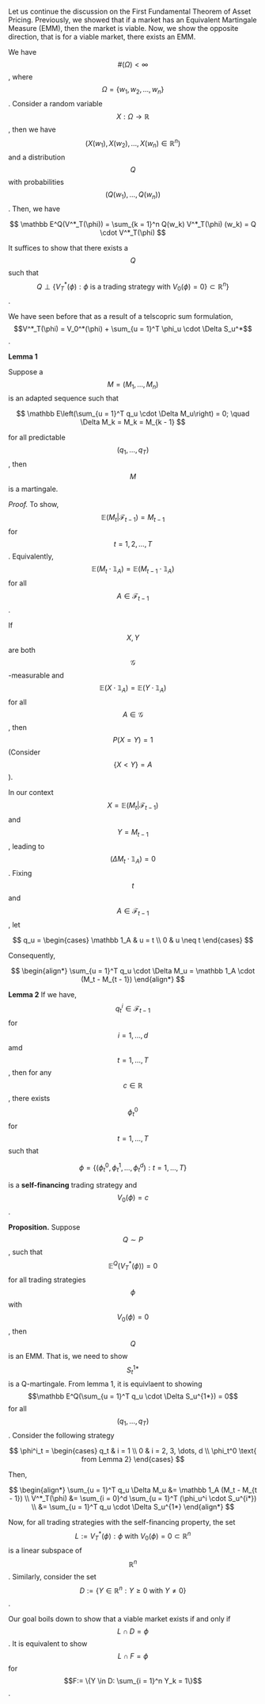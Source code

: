 Let us continue the discussion on the First Fundamental Theorem of Asset Pricing. Previously, we showed that if a market has an Equivalent Martingale Measure (EMM), then the market is viable. Now, we show the opposite direction, that is for a viable market, there exists an EMM. 

We have $$\#(\Omega) < \infty$$, where $$\Omega = \{w_1, w_2, \dots, w_n\}$$. Consider a random variable $$X: \Omega \to \mathbb R$$, then we have $$(X(w_1), X(w_2), \dots, X(w_n) \in \mathbb R^n)$$ and a distribution $$Q$$ with probabilities $$(Q(w_1), \dots, Q(w_n))$$. Then, we have

$$
\mathbb E^Q(V^*_T(\phi)) = \sum_{k = 1}^n Q(w_k) V^*_T(\phi) (w_k) = Q \cdot V^*_T(\phi)
$$

It suffices to show that there exists a $$Q$$ such that $$Q \perp \{V_T^*(\phi): \phi \text{ is a trading strategy with } V_0(\phi) = 0\} \subset \mathbb R^n\}$$. 

We have seen before that as a result of a telscopric sum formulation, $$V^*_T(\phi) = V_0^*(\phi) + \sum_{u = 1}^T \phi_u \cdot \Delta S_u^*$$. 

**Lemma 1**

Suppose a $$M = (M_1, \dots, M_n)$$ is an adapted sequence such that 

$$
\mathbb E\left(\sum_{u = 1}^T q_u \cdot \Delta M_u\right) = 0; \quad \Delta M_k = M_k = M_{k - 1}
$$

for all predictable $$(q_1, \dots, q_T)$$, then $$M$$ is a martingale. 

*Proof.* To show, $$\mathbb E(M_t \vert \mathcal F_{t - 1}) = M_{t - 1}$$ for $$t = 1, 2, \dots, T$$. Equivalently, $$\mathbb E(M_t \cdot \mathbb 1_A) = \mathbb E(M_{t - 1} \cdot \mathbb 1_A)$$ for all $$A \in \mathcal F_{t - 1}$$. 

If $$X, Y$$ are both $$\mathcal G$$-measurable and $$\mathbb E(X \cdot \mathbb 1_A) = \mathbb E(Y \cdot \mathbb 1_A)$$ for all $$A \in \mathcal G$$, then $$P(X = Y) = 1$$ (Consider $$\{X < Y\} = A$$).

In our context $$X = \mathbb E(M_t \vert \mathcal F_{t - 1})$$ and $$Y = M_{t - 1}$$, leading to $$\mathbb (\Delta M_t \cdot \mathbb 1_A) = 0$$.  Fixing $$t$$ and $$A \in \mathcal F_{t - 1}$$, let

$$
q_u = \begin{cases}
    \mathbb 1_A & u = t \\
0 & u \neq t
\end{cases}
$$

Consequently,

$$
\begin{align*}
    \sum_{u = 1}^T q_u \cdot \Delta M_u = \mathbb 1_A \cdot (M_t - M_{t - 1})
\end{align*}
$$

**Lemma 2** If we have, $$q_t^i \in \mathcal F_{t - 1}$$ for $$i = 1, \dots, d$$ amd $$t = 1, \dots, T$$, then for any $$c \in \mathbb R$$,  there exists $$\phi^0_t$$ for $$t = 1, \dots, T$$ such that

$$
\phi = \{(\phi_t^0, \phi_t^1, \dots, \phi_t^d): t = 1, \dots, T\}
$$

is a **self-financing** trading strategy and $$V_0(\phi) = c$$.

**Proposition.** Suppose $$Q \sim P$$, such that $$\mathbb E^Q(V_T^*(\phi)) = 0$$ for all trading strategies $$\phi$$ with $$V_0(\phi) = 0$$, then $$Q$$ is an EMM. That is, we need to show $$S^{1*}_t$$ is a Q-martingale. From lemma 1, it is equivlaent to showing $$\mathbb E^Q(\sum_{u = 1}^T q_u \cdot \Delta S_u^{1*}) = 0$$ for all $$(q_1, \dots, q_T)$$. Consider the following strategy

$$
\phi^i_t = \begin{cases}
q_t & i = 1 \\
0 & i = 2, 3, \dots, d \\
\phi_t^0 \text{ from Lemma 2}
\end{cases}
$$

 Then, 

$$
\begin{align*}
\sum_{u = 1}^T q_u \Delta M_u &= \mathbb 1_A (M_t - M_{t - 1}) \\
V^*_T(\phi) &= \sum_{i = 0}^d \sum_{u = 1}^T (\phi_u^i \cdot S_u^{i*}) \\
&= \sum_{u = 1}^T q_u \cdot \Delta S_u^{1*}
\end{align*}
$$

Now, for all trading strategies with the self-financing property, the set $$L:= {V_T^*(\phi): \phi \text{ with } V_0(\phi) = 0} \subset \mathbb R^n$$ is a linear subspace of $$\mathbb R^n$$.  Similarly, consider the set $$D := \{Y \in \mathbb R^n : Y \geq 0 \text{ with } Y \neq 0\}$$. 

Our goal boils down to show that a viable market exists if and only if $$L \cap D = \phi$$. It is equivalent to show $$L \cap F = \phi$$ for $$F:= \{Y \in D: \sum_{i = 1}^n Y_k = 1\}$$. 
